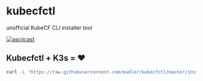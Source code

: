 # kubecfctl
unofficial KubeCF CLI installer tool

[![asciicast](https://asciinema.org/a/eTMhcjj5M7LPEvRux3PHKuMxS.svg)](https://asciinema.org/a/eTMhcjj5M7LPEvRux3PHKuMxS)

## Kubecfctl + K3s = :heart:

```bash
curl -L "https://raw.githubusercontent.com/mudler/kubecfctl/master/install" | sudo INTERNAL_INSTALL_KUBECFCTL_EXEC="kubecf" INSTALL_K3S_EXEC="k3s args.." bash
```
